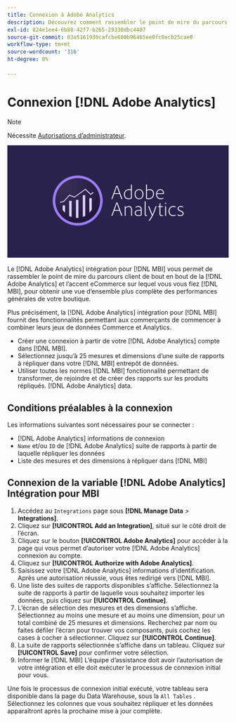 ```yaml
---
title: Connexion à Adobe Analytics
description: Découvrez comment rassembler le point de mire du parcours client de bout en bout de la [!DNL Adobe Analytics] et l’accent eCommerce sur lequel vous vous fiez [!DNL MBI].
exl-id: 824e1ee4-6b88-42f7-b265-29330dbc4407
source-git-commit: 03a5161930cafcbe600b96465ee0fc0ecb25cae8
workflow-type: tm+mt
source-wordcount: '316'
ht-degree: 0%

---
```


# Connexion [!DNL Adobe Analytics]

>[!NOTE]
>
>Nécessite [Autorisations d’administrateur](../../../administrator/user-management/user-management.md).

![](../../../assets/adobe-analytic-slogo.png)

Le [!DNL Adobe Analytics] intégration pour [!DNL MBI] vous permet de rassembler le point de mire du parcours client de bout en bout de la [!DNL Adobe Analytics] et l’accent eCommerce sur lequel vous vous fiez [!DNL MBI], pour obtenir une vue d’ensemble plus complète des performances générales de votre boutique.

Plus précisément, la [!DNL Adobe Analytics] intégration pour [!DNL MBI] fournit des fonctionnalités permettant aux commerçants de commencer à combiner leurs jeux de données Commerce et Analytics.
- Créer une connexion à partir de votre [!DNL Adobe Analytics] compte dans [!DNL MBI].
- Sélectionnez jusqu’à 25 mesures et dimensions d’une suite de rapports à répliquer dans votre [!DNL MBI] entrepôt de données.
- Utiliser toutes les normes [!DNL MBI] fonctionnalité permettant de transformer, de rejoindre et de créer des rapports sur les produits répliqués. [!DNL Adobe Analytics] data.

## Conditions préalables à la connexion

Les informations suivantes sont nécessaires pour se connecter :
- [!DNL Adobe Analytics] informations de connexion
- `Name` et/ou `ID` de [!DNL Adobe Analytics] suite de rapports à partir de laquelle répliquer les données
- Liste des mesures et des dimensions à répliquer dans [!DNL MBI]

## Connexion de la variable [!DNL Adobe Analytics] Intégration pour MBI

1. Accédez au `Integrations` page sous **[!DNL Manage Data** > **Integrations]**.
1. Cliquez sur **[!UICONTROL Add an Integration]**, situé sur le côté droit de l’écran.
1. Cliquez sur le bouton **[!UICONTROL Adobe Analytics]** pour accéder à la page qui vous permet d’autoriser votre [!DNL Adobe Analytics] connexion au compte.
1. Cliquez sur **[!UICONTROL Authorize with Adobe Analytics]**.
1. Saisissez votre [!DNL Adobe Analytics] informations d’identification. Après une autorisation réussie, vous êtes redirigé vers [!DNL MBI].
1. Une liste des suites de rapports disponibles s’affiche. Sélectionnez la suite de rapports à partir de laquelle vous souhaitez importer les données, puis cliquez sur **[!UICONTROL Continue]**.
1. L’écran de sélection des mesures et des dimensions s’affiche. Sélectionnez au moins une mesure et au moins une dimension, pour un total combiné de 25 mesures et dimensions. Recherchez par nom ou faites défiler l’écran pour trouver vos composants, puis cochez les cases à cocher à sélectionner. Cliquez sur **[!UICONTROL Continue]**.
1. La suite de rapports sélectionnée s’affiche dans un tableau. Cliquez sur **[!UICONTROL Save]** pour confirmer votre sélection.
1. Informer le [!DNL MBI] L’équipe d’assistance doit avoir l’autorisation de votre intégration et elle doit exécuter le processus de connexion initial pour vous.

Une fois le processus de connexion initial exécuté, votre tableau sera disponible dans la page du Data Warehouse, sous la `All Tables` . Sélectionnez les colonnes que vous souhaitez répliquer et les données apparaîtront après la prochaine mise à jour complète.
